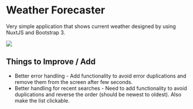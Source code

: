 # Weather Forecaster
Very simple application that shows current weather designed by using NuxtJS and Bootstrap 3.

![](https://puu.sh/EzzHW/0e93d6d63b.png)

## Things to Improve / Add
* Better error handling - Add functionality to avoid error duplications and remove them from the screen after few seconds.
* Better handling for recent searches - Need to add functionality to avoid duplications and reverse the order (should be newest to oldest). Also make the list clickable.
